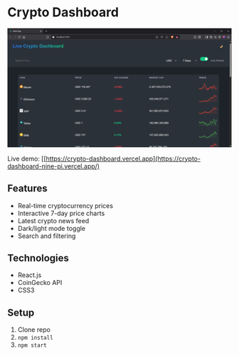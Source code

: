 # Crypto Dashboard

![Screenshot](public/Screenshot1.png)

Live demo: [[https://crypto-dashboard.vercel.app](https://crypto-dashboard-nine-pi.vercel.app/)

## Features
- Real-time cryptocurrency prices
- Interactive 7-day price charts
- Latest crypto news feed
- Dark/light mode toggle
- Search and filtering

## Technologies
- React.js
- CoinGecko API
- CSS3

## Setup
1. Clone repo
2. `npm install`
3. `npm start`
